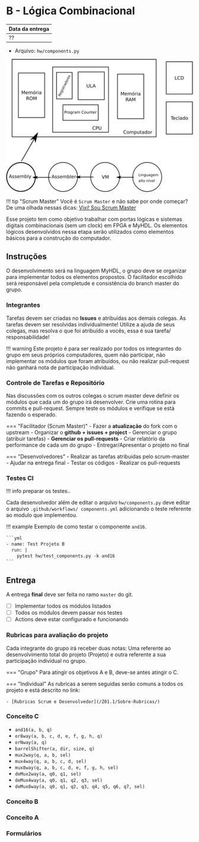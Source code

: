 # B - Lógica Combinacional

| Data da entrega |
|-----------------|
| ??              |

- Arquivo: `hw/components.py`

![](figs/LogiComb/sistema-comb.svg)

!!! tip "Scrum Master"
    Você é `Scrum Master` e não sabe por onde começar? De uma olhada nessas dicas: [Vixi! Sou Scrum Master](https://insper.github.io/Z01.1/Util-vixi-sou-scrum/)

Esse projeto tem como objetivo trabalhar com portas lógicas e sistemas digitais combinacionais (sem um clock) em FPGA e MyHDL. Os elementos lógicos desenvolvidos nessa etapa serão utilizados como elementos básicos para a construção do computador. 

## Instruções

O desenvolvimento será na linguagem MyHDL, o grupo deve se organizar para implementar todos os elementos propostos. O facilitador escolhido será responsável pela completude e consistência do branch master do grupo.

### Integrantes
    
Tarefas devem ser criadas no **Issues** e atribuídas aos demais colegas.
As tarefas devem ser resolvidas individualmente! Utilize a ajuda de seus colegas, mas resolva o que foi atribuído a vocês, essa é sua tarefa/ responsabilidade! 
    
!!! warning
    Este  projeto é para ser realizado por todos os integrantes do grupo em seus próprios computadores, quem não participar, não implementar os módulos que foram atribuídos, ou não realizar pull-request não ganhará nota de participação individual.
    
### Controle de Tarefas e Repositório

Nas discussões com os outros colegas o scrum master deve definir os módulos que cada um do grupo irá desenvolver. Crie uma rotina para commits e pull-request. Sempre teste os módulos e verifique se está fazendo o esperado.

=== "Facilitador (Scrum Master)"
    - Fazer a **atualização** do fork com o upstream
    - Organizar o **github + issues + project**
    - Gerenciar o grupo (atribuir tarefas)
    - **Gerenciar os pull-requests**
    - Criar relatório da performance de cada um do grupo
    - Entregar/Apresentar o projeto no final 

=== "Desenvolvedores"
    - Realizar as tarefas atribuidas pelo scrum-master
    - Ajudar na entrega final 
    - Testar os códigos
    - Realizar os pull-requests

### Testes CI

!!! info
    preparar os testes..

Cada desenvolvedor além de editar o arquivo `hw/components.py` deve editar o arquivo `.github/workflows/ components.yml` adicionando o teste referente ao modulo que implementou.

!!! example
    Exemplo de como testar o componente `and16`.

    ```yml
    - name: Test Projeto B
      run: |
        pytest hw/test_components.py -k and16
    ```

## Entrega

A entrega **final** deve ser feita no ramo `master` do git.

- [ ] Implementar todos os módulos listados
- [ ] Todos os módulos devem passar nos testes
- [ ] Actions deve estar configurado e funcionando

### Rubricas para avaliação do projeto

Cada integrante do grupo irá receber duas notas: Uma referente ao desenvolvimento total do projeto (Projeto) e outra referente a sua participação individual no grupo.

=== "Grupo"
    Para atingir os objetivos A e B, deve-se antes atingir o C.
    
=== "Individual"
    As rubricas a serem seguidas serão comuns a todos os projeto e está descrito no link:

    - [Rubricas Scrum e Desenvolvedor](/Z01.1/Sobre-Rubricas/)

### Conceito C

- `and16(a, b, q)`
- `or8way(a, b, c, d, e, f, g, h, q)`
- `orNway(a, q)`
- `barrelShifter(a, dir, size, q)`
- `mux2way(q, a, b, sel)`
- `mux4way(q, a, b, c, d, sel)`
- `mux8way(q, a, b, c, d, e, f, g, h, sel)`
- `deMux2way(a, q0, q1, sel)`
- `deMux4way(a, q0, q1, q2, q3, sel)`
- `deMux8way(a, q0, q1, q2, q3, q4, q5, q6, q7, sel)`

### Conceito B

### Conceito A

### Formulários
